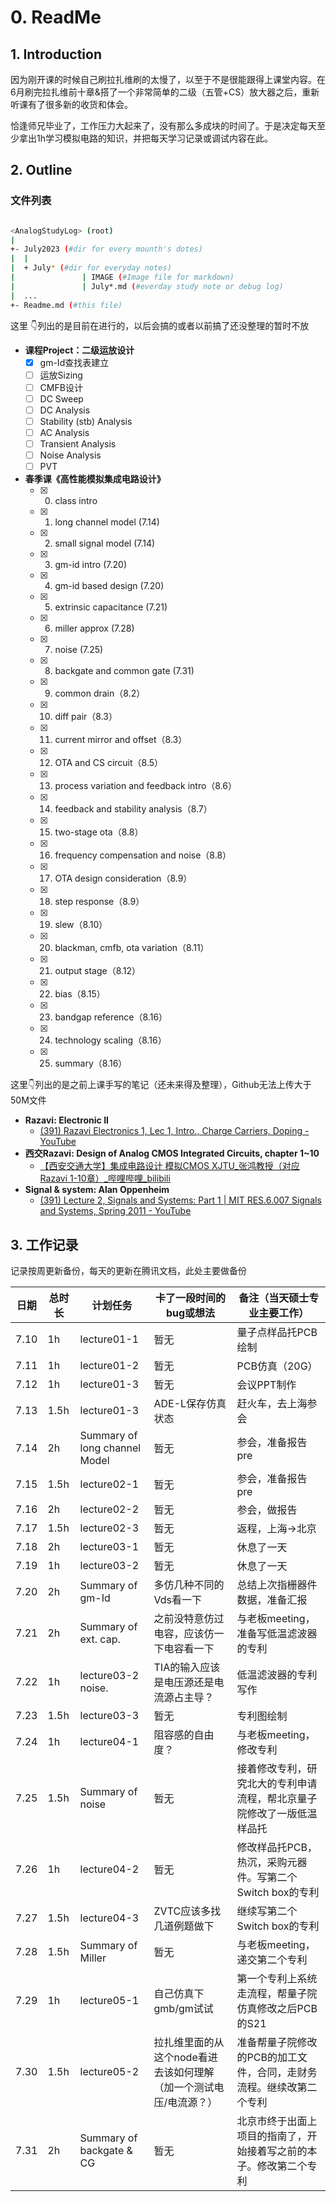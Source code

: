 # 0. ReadMe

## 1. Introduction

因为刚开课的时候自己刷拉扎维刷的太慢了，以至于不是很能跟得上课堂内容。在6月刷完拉扎维前十章&搭了一个非常简单的二级（五管+CS）放大器之后，重新听课有了很多新的收货和体会。

恰逢师兄毕业了，工作压力大起来了，没有那么多成块的时间了。于是决定每天至少拿出1h学习模拟电路的知识，并把每天学习记录或调试内容在此。

## 2. Outline

### 文件列表

```bash

<AnalogStudyLog> (root)
|
+- July2023 (#dir for every mounth's dotes)
|  |
|  + July* (#dir for everyday notes)
|				| IMAGE (#Image file for markdown)
|				| July*.md (#everday study note or debug log)
|  ...
+- Readme.md (#this file)
```

这里 👇列出的是目前在进行的，以后会搞的或者以前搞了还没整理的暂时不放

- **课程Project：二级运放设计**
    - [x]  gm-Id查找表建立
    - [ ]  运放Sizing
    - [ ]  CMFB设计
    - [ ]  DC Sweep
    - [ ]  DC Analysis
    - [ ]  Stability (stb) Analysis
    - [ ]  AC Analysis
    - [ ]  Transient Analysis
    - [ ]  Noise Analysis
    - [ ]  PVT
- **春季课《高性能模拟集成电路设计》**
    - [x]  0. class intro
    - [x]  1. long channel model (7.14)
    - [x]  2. small signal model (7.14)
    - [x]  3. gm-id intro (7.20)
    - [x]  4. gm-id based design (7.20)
    - [x]  5. extrinsic capacitance (7.21)
    - [x]  6. miller approx (7.28)
    - [x]  7. noise (7.25)
    - [x]  8. backgate and common gate (7.31)
    - [x]  9. common drain（8.2）
    - [x]  10. diff pair（8.3）
    - [x]  11. current mirror and offset（8.3）
    - [x]  12. OTA and CS circuit（8.5）
    - [x]  13. process variation and feedback intro（8.6）
    - [x]  14. feedback and stability analysis（8.7）
    - [x]  15. two-stage ota（8.8）
    - [x]  16. frequency compensation and noise（8.8）
    - [x]  17. OTA design consideration（8.9）
    - [x]  18. step response（8.9）
    - [x]  19. slew（8.10）
    - [x]  20. blackman, cmfb, ota variation（8.11）
    - [x]  21. output stage（8.12）
    - [x]  22. bias（8.15）
    - [x]  23. bandgap reference（8.16）
    - [x]  24. technology scaling（8.16）
    - [x]  25. summary（8.16）

这里👇列出的是之前上课手写的笔记（还未来得及整理），Github无法上传大于50M文件

- **Razavi: Electronic II**
    - [(391) Razavi Electronics 1, Lec 1, Intro., Charge Carriers, Doping - YouTube](https://www.youtube.com/watch?v=yQDfVJzEymI&list=PLyYrySVqmyVPzvVlPW-TTzHhNWg1J_0LU)
- **西交Razavi: Design of Analog CMOS Integrated Circuits, chapter 1~10**
    - [【西安交通大学】集成电路设计 模拟CMOS XJTU_张鸿教授（对应Razavi 1-10章）_哔哩哔哩_bilibili](https://www.bilibili.com/video/BV1SK4y1N7wN/?spm_id_from=333.337.search-card.all.click&vd_source=8fd5b7e6e559a203f9156dfb7271544f)
- **Signal & system: Alan Oppenheim**
    - [(391) Lecture 2, Signals and Systems: Part 1 | MIT RES.6.007 Signals and Systems, Spring 2011 - YouTube](https://www.youtube.com/watch?v=6xaaeop7gJ8&list=PLADC1A1B7FA7FF7B6)

## 3. 工作记录

记录按周更新备份，每天的更新在腾讯文档，此处主要做备份

| 日期 | 总时长 | 计划任务 | 卡了一段时间的bug或想法 | 备注（当天硕士专业主要工作） |
| --- | --- | --- | --- | --- |
| 7.10 | 1h | lecture01-1 | 暂无 | 量子点样品托PCB绘制 |
| 7.11 | 1h | lecture01-2 | 暂无 | PCB仿真（20G） |
| 7.12 | 1h | lecture01-3 | 暂无 | 会议PPT制作 |
| 7.13 | 1.5h | lecture01-3 | ADE-L保存仿真状态 | 赶火车，去上海参会 |
| 7.14 | 2h | Summary of long channel Model | 暂无 | 参会，准备报告pre |
| 7.15 | 1.5h | lecture02-1 | 暂无 | 参会，准备报告pre |
| 7.16 | 2h | lecture02-2 | 暂无 | 参会，做报告 |
| 7.17 | 1.5h | lecture02-3 | 暂无 | 返程，上海→北京 |
| 7.18 | 2h | lecture03-1 | 暂无 | 休息了一天 |
| 7.19 | 1h | lecture03-2 | 暂无 | 休息了一天 |
| 7.20 | 2h | Summary of gm-Id | 多仿几种不同的Vds看一下 | 总结上次指栅器件数据，准备汇报 |
| 7.21 | 2h | Summary of ext. cap. | 之前没特意仿过电容，应该仿一下电容看一下 | 与老板meeting，准备写低温滤波器的专利 |
| 7.22 | 1h | lecture03-2 noise. | TIA的输入应该是电压源还是电流源占主导？ | 低温滤波器的专利写作 |
| 7.23 | 1.5h | lecture03-3 | 暂无 | 专利图绘制 |
| 7.24 | 1h | lecture04-1 | 阻容感的自由度？ | 与老板meeting，修改专利 |
| 7.25 | 1.5h | Summary of noise | 暂无 | 接着修改专利，研究北大的专利申请流程，帮北京量子院修改了一版低温样品托 |
| 7.26 | 1h | lecture04-2 | 暂无 | 修改样品托PCB，热沉，采购元器件。写第二个Switch box的专利 |
| 7.27 | 1.5h | lecture04-3 | ZVTC应该多找几道例题做下 | 继续写第二个Switch box的专利 |
| 7.28 | 1.5h | Summary of Miller | 暂无 | 与老板meeting，递交第二个专利 |
| 7.29 | 1h | lecture05-1 | 自己仿真下gmb/gm试试 | 第一个专利上系统走流程，帮量子院仿真修改之后PCB的S21 |
| 7.30 | 1.5h | lecture05-2 | 拉扎维里面的从这个node看进去该如何理解（加一个测试电压/电流源？） | 准备帮量子院修改的PCB的加工文件，合同，走财务流程。继续改第二个专利 |
| 7.31 | 2h | Summary of backgate & CG | 暂无 | 北京市终于出面上项目的指南了，开始接着写之前的本子。修改第二个专利 |